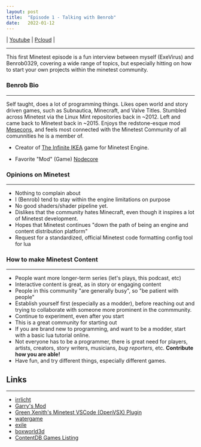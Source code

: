 ```yaml
---
layout: post
title:  "Episode 1 - Talking with Benrob"
date:   2022-01-12
---
```


| [Youtube](https://www.youtube.com/watch?v=zcPTeUbU6NY) | [Pcloud](https://u.pcloud.link/publink/show?code=XZlpxAXZkSHGKsq6v30QaTLssWN8lLGWKPf7) |

________
 
This first Minetest episode is a fun interview between myself (ExeVirus) and Benrob0329, covering a wide range of topics, but especially hitting on how to start your own projects within the minetest community. 

### Benrob Bio
_____________________________

Self taught, does a lot of programming things. Likes open world and story driven games, such as Subnautica, Minecraft, and Valve Titles. Stumbled across Minetest via the Linux Mint repositories back in ~2012. Left and came back to Minetest back in ~2015. Enjoys the redstone-esque mod [Mesecons](https://content.minetest.net/packages/Jeija/mesecons/), and feels most connected with the Minetest Community of all comunnities he is a member of. 

* Creator of [The Infinite IKEA](https://content.minetest.net/packages/benrob0329/ikea/) game for Minetest Engine. 

* Favorite "Mod" (Game) [Nodecore](https://content.minetest.net/packages/Warr1024/nodecore/)

### Opinions on Minetest
_______________________

- Nothing to complain about
- I (Benrob) tend to stay within the engine limitations on purpose
- No good shaders/shader pipeline yet.
- Dislikes that the community hates Minecraft, even though it inspires a lot of Minetest development.
- Hopes that Minetest continues "down the path of being an engine and content distribution platform"
- Request for a standardized, official Minetest code formatting config tool for lua

### How to make Minetest Content
_______________________

- People want more longer-term series (let's plays, this podcast, etc)
- Interactive content is great, as in story or engaging content
- People in this community "are generally busy", so "be patient with people"
- Establish yourself first (especially as a modder), before reaching out and trying to collaborate with someone more prominent in the commmunity. 
- Continue to experiment, even after you start
- This is a great community for starting out
- If you are brand new to programming, and want to be a modder, start with a basic lua tutorial online.
- Not everyone has to be a programmer, there is great need for players, artists, creators, story writers, musicians, *bug reporters*, etc. **Contribute how you are able!**
- Have fun, and try different things, especially different games.

## Links
_______________________________

- [irrlicht](https://github.com/minetest/irrlicht)
- [Garry's Mod](https://gmod.facepunch.com/)
- [Green Xenith's Minetest VSCode (OpenVSX) Plugin](https://open-vsx.org/extension/GreenXenith/minetest-tools)
- [watergame](https://content.minetest.net/packages/Lefty/water_game/)
- [exile](https://content.minetest.net/packages/Mantar/exile/)
- [boxworld3d](https://content.minetest.net/packages/Hume2/boxworld3d/)
- [ContentDB Games Listing](https://content.minetest.net/packages/?type=game)
